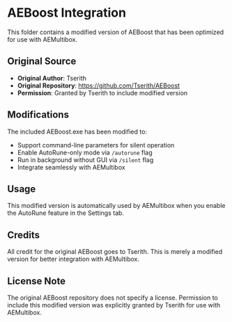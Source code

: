 # AEBoost Integration

This folder contains a modified version of AEBoost that has been optimized for use with AEMultibox.

## Original Source
- **Original Author**: Tserith
- **Original Repository**: https://github.com/Tserith/AEBoost
- **Permission**: Granted by Tserith to include modified version

## Modifications
The included AEBoost.exe has been modified to:
- Support command-line parameters for silent operation
- Enable AutoRune-only mode via `/autorune` flag
- Run in background without GUI via `/silent` flag
- Integrate seamlessly with AEMultibox

## Usage
This modified version is automatically used by AEMultibox when you enable the AutoRune feature in the Settings tab.

## Credits
All credit for the original AEBoost goes to Tserith. This is merely a modified version for better integration with AEMultibox.

## License Note
The original AEBoost repository does not specify a license. Permission to include this modified version was explicitly granted by Tserith for use with AEMultibox.